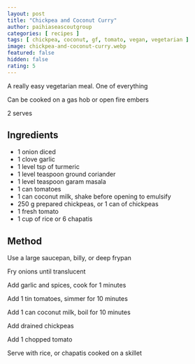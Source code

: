 ```yaml
---
layout: post
title: "Chickpea and Coconut Curry"
author: paihiaseascoutgroup 
categories: [ recipes ]
tags: [ chickpea, coconut, gf, tomato, vegan, vegetarian ]
image: chickpea-and-coconut-curry.webp
featured: false
hidden: false
rating: 5
---
```


A really easy vegetarian meal. One of everything

Can be cooked on a gas hob or open fire embers

2 serves

## Ingredients

* 1 onion diced
* 1 clove garlic
* 1 level tsp of turmeric 
* 1 level teaspoon ground coriander 
* 1 level teaspoon garam masala
* 1 can tomatoes
* 1 can coconut milk, shake before opening to emulsify
* 250 g prepared chickpeas, or 1 can of chickpeas
* 1 fresh tomato
* 1 cup of rice or 6 chapatis

## Method

Use a large saucepan, billy, or deep frypan

Fry onions until translucent

Add garlic and spices, cook for 1 minutes

Add 1 tin tomatoes, simmer for 10 minutes

Add 1 can coconut milk, boil for 10 minutes

Add drained chickpeas

Add 1 chopped tomato

Serve with rice, or chapatis cooked on a skillet
